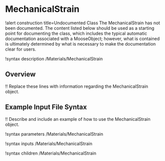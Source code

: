 # MechanicalStrain

!alert construction title=Undocumented Class
The MechanicalStrain has not been documented. The content listed below should be used as a starting point for
documenting the class, which includes the typical automatic documentation associated with a
MooseObject; however, what is contained is ultimately determined by what is necessary to make the
documentation clear for users.

!syntax description /Materials/MechanicalStrain

## Overview

!! Replace these lines with information regarding the MechanicalStrain object.

## Example Input File Syntax

!! Describe and include an example of how to use the MechanicalStrain object.

!syntax parameters /Materials/MechanicalStrain

!syntax inputs /Materials/MechanicalStrain

!syntax children /Materials/MechanicalStrain
